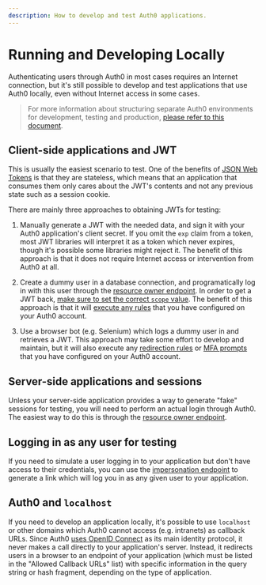 ```yaml
---
description: How to develop and test Auth0 applications.
---
```


# Running and Developing Locally

Authenticating users through Auth0 in most cases requires an Internet connection, but it's still possible to develop and test applications that use Auth0 locally, even without Internet access in some cases.

> For more information about structuring separate Auth0 environments for development, testing and production, [please refer to this document](/dev-lifecycle/setting-up-env).

## Client-side applications and JWT

This is usually the easiest scenario to test.
One of the benefits of [JSON Web Tokens](/jwt) is that they are stateless, which means that an application that consumes them only cares about the JWT's contents and not any previous state such as a session cookie.

There are mainly three approaches to obtaining JWTs for testing:

1. Manually generate a JWT with the needed data, and sign it with your Auth0 application's client secret.
   If you omit the `exp` claim from a token, most JWT libraries will interpret it as a token which never expires, though it's possible some libraries might reject it.
   The benefit of this approach is that it does not require Internet access or intervention from Auth0 at all.

2. Create a dummy user in a database connection, and programatically log in with this user through the [resource owner endpoint](/auth-api#!#post--oauth-ro).
   In order to get a JWT back, [make sure to set the correct `scope` value](/scopes).
   The benefit of this approach is that it will [execute any rules](/rules) that you have configured on your Auth0 account.

3. Use a browser bot (e.g. Selenium) which logs a dummy user in and retrieves a JWT.
   This approach may take some effort to develop and maintain, but it will also execute any [redirection rules](/rules/redirect) or [MFA prompts](/multifactor-authentication) that you have configured on your Auth0 account.

## Server-side applications and sessions

Unless your server-side application provides a way to generate "fake" sessions for testing, you will need to perform an actual login through Auth0.
The easiest way to do this is through the [resource owner endpoint](/auth-api#!#post--oauth-ro).

## Logging in as any user for testing

If you need to simulate a user logging in to your application but don't have access to their credentials, you can use the [impersonation endpoint](auth-api#!#post--users--user_id--impersonate) to generate a link which will log you in as any given user to your application.

## Auth0 and `localhost`

If you need to develop an application locally, it's possible to use `localhost` or other domains which Auth0 cannot access (e.g. intranets) as callback URLs.
Since Auth0 [uses OpenID Connect](/protocols) as its main identity protocol, it never makes a call directly to your application's server.
Instead, it redirects users in a browser to an endpoint of your application (which must be listed in the "Allowed Callback URLs" list) with specific information in the query string or hash fragment, depending on the type of application.
